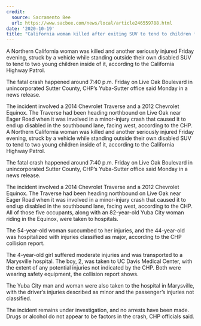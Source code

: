 ```yaml
---
credit:
  source: Sacramento Bee
  url: https://www.sacbee.com/news/local/article246559788.html
date: '2020-10-19'
title: "California woman killed after exiting SUV to tend to children following earlier crash"
---
```

A Northern California woman was killed and another seriously injured Friday evening, struck by a vehicle while standing outside their own disabled SUV to tend to two young children inside of it, according to the California Highway Patrol.

The fatal crash happened around 7:40 p.m. Friday on Live Oak Boulevard in unincorporated Sutter County, CHP’s Yuba-Sutter office said Monday in a news release.

The incident involved a 2014 Chevrolet Traverse and a 2012 Chevrolet Equinox. The Traverse had been heading northbound on Live Oak near Eager Road when it was involved in a minor-injury crash that caused it to end up disabled in the southbound lane, facing west, according to the CHP.
A Northern California woman was killed and another seriously injured Friday evening, struck by a vehicle while standing outside their own disabled SUV to tend to two young children inside of it, according to the California Highway Patrol.

The fatal crash happened around 7:40 p.m. Friday on Live Oak Boulevard in unincorporated Sutter County, CHP’s Yuba-Sutter office said Monday in a news release.

The incident involved a 2014 Chevrolet Traverse and a 2012 Chevrolet Equinox. The Traverse had been heading northbound on Live Oak near Eager Road when it was involved in a minor-injury crash that caused it to end up disabled in the southbound lane, facing west, according to the CHP.
All of those five occupants, along with an 82-year-old Yuba City woman riding in the Equinox, were taken to hospitals.

The 54-year-old woman succumbed to her injuries, and the 44-year-old was hospitalized with injuries classified as major, according to the CHP collision report.

The 4-year-old girl suffered moderate injuries and was transported to a Marysville hospital. The boy, 2, was taken to UC Davis Medical Center, with the extent of any potential injuries not indicated by the CHP. Both were wearing safety equipment, the collision report shows.

The Yuba City man and woman were also taken to the hospital in Marysville, with the driver’s injuries described as minor and the passenger’s injuries not classified.

The incident remains under investigation, and no arrests have been made. Drugs or alcohol do not appear to be factors in the crash, CHP officials said.
